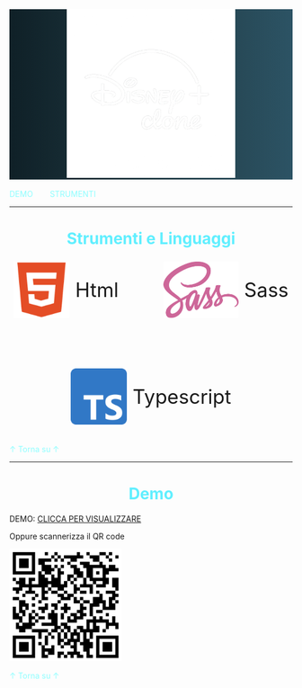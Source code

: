 <div align="center" style="background: linear-gradient(to right, #0f2027, #203a43, #2c5364); min-height: min-content;" id="home">
    <img src="assets/md-img/markdown-logo.png" width="300px">
</div>

<br>

<nav style="display: flex; gap: 30px; flex-wrap: wrap;">
    <a href="#demo" style="text-decoration: none; color: #8efeff;">DEMO</a>
    <a href="#demo" style="text-decoration: none; color: #8efeff;">STRUMENTI</a>
</nav>

---

<div align="center" id="#strumenti">
    <h1 id="demo" style="color: #60efff;">Strumenti e Linguaggi</h1>
</div>

<div style="display: flex; justify-content: center; gap: 80px; flex-wrap: wrap; margin-bottom: 30px">
    <div style="display: flex; align-items: center; height: 110px; gap: 10px;">
        <img src="assets/md-img/html-logo.webp" style="width: auto; height: 100px;">
        <p style="font-size: 35px">Html</p>
    </div>
    <div style="display: flex; align-items: center; height: 110px; gap: 10px;">
        <img src="assets/md-img/sass-logo.png" style="width: auto; height: 100px;">
        <p style="font-size: 35px">Sass</p>
    </div>
    <div style="display: flex; align-items: center; height: 110px; gap: 10px;">
        <img src="assets/md-img/typescript-logo.png" style="width: auto; height: 100px;">
        <p style="font-size: 35px">Typescript</p>
    </div>
</div>

<a href="#home" style="text-decoration: none; color: #8efeff;">&uarr; Torna su &uarr;</a>

---

<div align="center">
    <h1 id="demo" style="color: #60efff;">Demo</h1>
</div>

DEMO: <a href="https://disneypp.netlify.app/">CLICCA PER VISUALIZZARE</a>

<p>Oppure scannerizza il QR code</p>
<img src="assets/md-img/qr.png" width="200px">

<a href="#home" style="text-decoration: none; color: #8efeff;">&uarr; Torna su &uarr;</a>